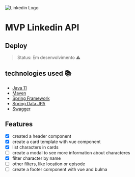 <img src="https://blog.cloudrail.com/wp-content/uploads/2016/03/LinkedIn.png" alt="Linkedin Logo">

# MVP Linkedin API
<p align="justify">  </p>

## Deploy
> Status: Em desenvolvimento :warning:

## technologies used :books:
- [Java 11](https://codesandbox.io/)
- [Maven](https://maven.apache.org/)
- [Spring Framework](https://spring.io/projects/spring-framework)
- [Spring Data JPA](https://spring.io/projects/spring-data-jpa)
- [Swagger](https://swagger.io/)

## Features
- [x] created a header component
- [x] create a card template with vue component
- [x] list characters in cards
- [ ] create a modal to see more information about characteres
- [x] filter character by name
- [ ] other filters, like location or episode
- [ ] create a footer component with vue and bulma

